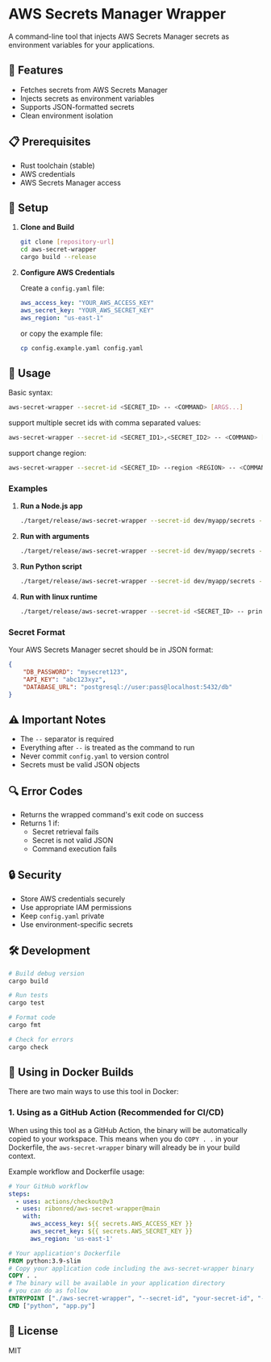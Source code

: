 # AWS Secrets Manager Wrapper

A command-line tool that injects AWS Secrets Manager secrets as environment variables for your applications.

## 🚀 Features

- Fetches secrets from AWS Secrets Manager
- Injects secrets as environment variables
- Supports JSON-formatted secrets
- Clean environment isolation

## 📋 Prerequisites

- Rust toolchain (stable)
- AWS credentials
- AWS Secrets Manager access

## 🔧 Setup

1. **Clone and Build**
   ```bash
   git clone [repository-url]
   cd aws-secret-wrapper
   cargo build --release
   ```

2. **Configure AWS Credentials**
   
   Create a `config.yaml` file:
   ```yaml
   aws_access_key: "YOUR_AWS_ACCESS_KEY"
   aws_secret_key: "YOUR_AWS_SECRET_KEY"
   aws_region: "us-east-1"
   ```

   or copy the example file:
   ```bash
   cp config.example.yaml config.yaml
   ```

## 📖 Usage

Basic syntax:
```bash
aws-secret-wrapper --secret-id <SECRET_ID> -- <COMMAND> [ARGS...]
```

support multiple secret ids with comma separated values:
```bash
aws-secret-wrapper --secret-id <SECRET_ID1>,<SECRET_ID2> -- <COMMAND> [ARGS...]
```

support change region:
```bash
aws-secret-wrapper --secret-id <SECRET_ID> --region <REGION> -- <COMMAND> [ARGS...]
```

### Examples

1. **Run a Node.js app**
   ```bash
   ./target/release/aws-secret-wrapper --secret-id dev/myapp/secrets -- node app.js
   ```

2. **Run with arguments**
   ```bash
   ./target/release/aws-secret-wrapper --secret-id dev/myapp/secrets -- npm start --port 3000
   ```

3. **Run Python script**
   ```bash
   ./target/release/aws-secret-wrapper --secret-id dev/myapp/secrets -- python script.py arg1 arg2
   ```
4. **Run with linux runtime**
   ```bash
   ./target/release/aws-secret-wrapper --secret-id <SECRET_ID> -- printenv | grep YOUR_SECRET_KEY
   ```

### Secret Format

Your AWS Secrets Manager secret should be in JSON format:
```json
{
    "DB_PASSWORD": "mysecret123",
    "API_KEY": "abc123xyz",
    "DATABASE_URL": "postgresql://user:pass@localhost:5432/db"
}
```

## ⚠️ Important Notes

- The `--` separator is required
- Everything after `--` is treated as the command to run
- Never commit `config.yaml` to version control
- Secrets must be valid JSON objects

## 🔍 Error Codes

- Returns the wrapped command's exit code on success
- Returns 1 if:
  - Secret retrieval fails
  - Secret is not valid JSON
  - Command execution fails

## 🔒 Security

- Store AWS credentials securely
- Use appropriate IAM permissions
- Keep `config.yaml` private
- Use environment-specific secrets

## 🛠️ Development

```bash
# Build debug version
cargo build

# Run tests
cargo test

# Format code
cargo fmt

# Check for errors
cargo check
```

## 🐳 Using in Docker Builds

There are two main ways to use this tool in Docker:

### 1. Using as a GitHub Action (Recommended for CI/CD)

When using this tool as a GitHub Action, the binary will be automatically copied to your workspace. This means when you do `COPY . .` in your Dockerfile, the `aws-secret-wrapper` binary will already be in your build context.

Example workflow and Dockerfile usage:

```yaml
# Your GitHub workflow
steps:
  - uses: actions/checkout@v3
  - uses: ribonred/aws-secret-wrapper@main
    with:
      aws_access_key: ${{ secrets.AWS_ACCESS_KEY }}
      aws_secret_key: ${{ secrets.AWS_SECRET_KEY }}
      aws_region: 'us-east-1'
```

```dockerfile
# Your application's Dockerfile
FROM python:3.9-slim
# Copy your application code including the aws-secret-wrapper binary
COPY . .
# The binary will be available in your application directory
# you can do as follow
ENTRYPOINT ["./aws-secret-wrapper", "--secret-id", "your-secret-id", "--"]
CMD ["python", "app.py"]
```

## 📜 License

MIT
